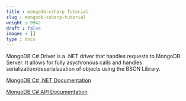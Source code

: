 ```yaml
---
title : mongodb-csharp Tutorial
slug : mongodb-csharp-tutorial
weight : 9942
draft : false
images : []
type : docs
---
```


MongoDB C# Driver is a .NET driver that handles requests to MongoDB Server. It allows for fully asychronous calls and handles serialization/deserialazation of objects using the BSON Library.

[MongoDB C# .NET Documentation][1]

[MongoDB C# API Documentation][2]

  [1]: http://mongodb.github.io/mongo-csharp-driver/?jmp=docs&_ga=1.143607989.1046591107.1477409247 

  [2]: http://api.mongodb.com/csharp/current?jmp=docs&_ga=1.144059957.1046591107.1477409247 

